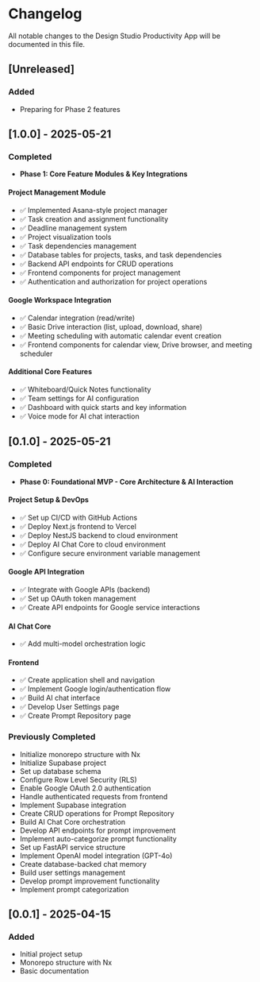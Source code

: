# Changelog

All notable changes to the Design Studio Productivity App will be documented in this file.

## [Unreleased]

### Added
- Preparing for Phase 2 features

## [1.0.0] - 2025-05-21

### Completed
- **Phase 1: Core Feature Modules & Key Integrations**

#### Project Management Module
- ✅ Implemented Asana-style project manager
- ✅ Task creation and assignment functionality
- ✅ Deadline management system
- ✅ Project visualization tools
- ✅ Task dependencies management
- ✅ Database tables for projects, tasks, and task dependencies
- ✅ Backend API endpoints for CRUD operations
- ✅ Frontend components for project management
- ✅ Authentication and authorization for project operations

#### Google Workspace Integration
- ✅ Calendar integration (read/write)
- ✅ Basic Drive interaction (list, upload, download, share)
- ✅ Meeting scheduling with automatic calendar event creation
- ✅ Frontend components for calendar view, Drive browser, and meeting scheduler

#### Additional Core Features
- ✅ Whiteboard/Quick Notes functionality
- ✅ Team settings for AI configuration
- ✅ Dashboard with quick starts and key information
- ✅ Voice mode for AI chat interaction

## [0.1.0] - 2025-05-21

### Completed
- **Phase 0: Foundational MVP - Core Architecture & AI Interaction**

#### Project Setup & DevOps
- ✅ Set up CI/CD with GitHub Actions
- ✅ Deploy Next.js frontend to Vercel
- ✅ Deploy NestJS backend to cloud environment
- ✅ Deploy AI Chat Core to cloud environment
- ✅ Configure secure environment variable management

#### Google API Integration
- ✅ Integrate with Google APIs (backend)
- ✅ Set up OAuth token management
- ✅ Create API endpoints for Google service interactions

#### AI Chat Core
- ✅ Add multi-model orchestration logic

#### Frontend
- ✅ Create application shell and navigation
- ✅ Implement Google login/authentication flow
- ✅ Build AI chat interface
- ✅ Develop User Settings page
- ✅ Create Prompt Repository page

### Previously Completed
- Initialize monorepo structure with Nx
- Initialize Supabase project
- Set up database schema
- Configure Row Level Security (RLS)
- Enable Google OAuth 2.0 authentication
- Handle authenticated requests from frontend
- Implement Supabase integration
- Create CRUD operations for Prompt Repository
- Build AI Chat Core orchestration
- Develop API endpoints for prompt improvement
- Implement auto-categorize prompt functionality
- Set up FastAPI service structure
- Implement OpenAI model integration (GPT-4o)
- Create database-backed chat memory
- Build user settings management
- Develop prompt improvement functionality
- Implement prompt categorization

## [0.0.1] - 2025-04-15

### Added
- Initial project setup
- Monorepo structure with Nx
- Basic documentation